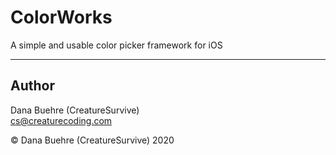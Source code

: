 # ColorWorks
A simple and usable color picker framework for iOS

---
## Author

Dana Buehre (CreatureSurvive)   
cs@creaturecoding.com   

© Dana Buehre (CreatureSurvive) 2020
